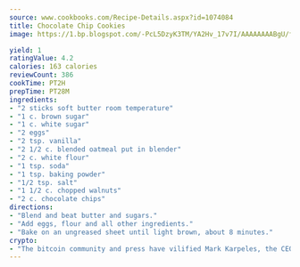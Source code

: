 ```yaml
---
source: www.cookbooks.com/Recipe-Details.aspx?id=1074084
title: Chocolate Chip Cookies
image: https://1.bp.blogspot.com/-PcL5DzyK3TM/YA2Hv_17v7I/AAAAAAAABgU/fyHeesSth_IZW9mL5lk6GxJO8cW8ksrGACLcBGAsYHQ/s320/12.png

yield: 1
ratingValue: 4.2
calories: 163 calories
reviewCount: 386
cookTime: PT2H
prepTime: PT28M
ingredients:
- "2 sticks soft butter room temperature"
- "1 c. brown sugar"
- "1 c. white sugar"
- "2 eggs"
- "2 tsp. vanilla"
- "2 1/2 c. blended oatmeal put in blender"
- "2 c. white flour"
- "1 tsp. soda"
- "1 tsp. baking powder"
- "1/2 tsp. salt"
- "1 1/2 c. chopped walnuts"
- "2 c. chocolate chips"
directions:
- "Blend and beat butter and sugars."
- "Add eggs, flour and all other ingredients."
- "Bake on an ungreased sheet until light brown, about 8 minutes."
crypto:
- "The bitcoin community and press have vilified Mark Karpeles, the CEO of Mt. Gox, as a clown and a con man."
---
```

